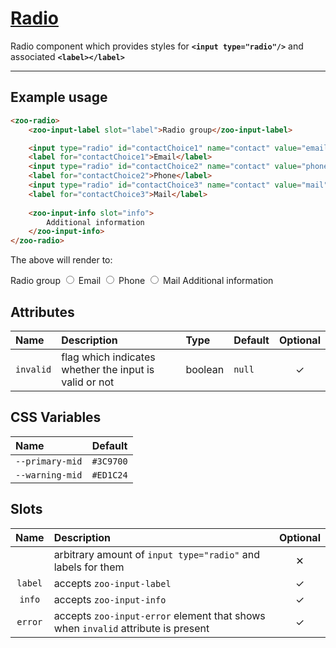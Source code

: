 # [Radio](#radio)

Radio component which provides styles for **`<input type="radio"/>`** and associated **`<label></label>`**

***

## Example usage

```HTML
<zoo-radio>
	<zoo-input-label slot="label">Radio group</zoo-input-label>

	<input type="radio" id="contactChoice1" name="contact" value="email">
	<label for="contactChoice1">Email</label>
	<input type="radio" id="contactChoice2" name="contact" value="phone">
	<label for="contactChoice2">Phone</label>
	<input type="radio" id="contactChoice3" name="contact" value="mail">
	<label for="contactChoice3">Mail</label>
	
	<zoo-input-info slot="info">
		Additional information
	</zoo-input-info>
</zoo-radio>
```

The above will render to:

<zoo-radio>
	<zoo-input-label slot="label">Radio group</zoo-input-label>
	<input type="radio" id="contactChoice1" name="contact" value="email"/>
	<label for="contactChoice1">Email</label>
	<input type="radio" id="contactChoice2" name="contact" value="phone"/>
	<label for="contactChoice2">Phone</label>
	<input type="radio" id="contactChoice3" name="contact" value="mail"/>
	<label for="contactChoice3">Mail</label>
	<zoo-input-info slot="info">
		Additional information
	</zoo-input-info>
</zoo-radio>

## Attributes

| **Name**  | **Description**                                        | **Type** | **Default** | **Optional** |
| :-------- | :----------------------------------------------------- | :------- | :---------- | :----------: |
| `invalid` | flag which indicates whether the input is valid or not | boolean  | `null`      |   &#10003;   |

## CSS Variables

| **Name**        | **Default** |
| :-------------- | :---------: |
| `--primary-mid` |  `#3C9700`  |
| `--warning-mid` |  `#ED1C24`  |

## Slots

| **Name** | **Description**                                                                  | **Optional** |
| :------: | :------------------------------------------------------------------------------- | :----------: |
|          | arbitrary amount of `input type="radio"` and labels for them                     |   &#10005;   |
| `label`  | accepts `zoo-input-label`                                                        |   &#10003;   |
|  `info`  | accepts `zoo-input-info`                                                         |   &#10003;   |
| `error`  | accepts `zoo-input-error` element that shows when `invalid` attribute is present |   &#10003;   |
